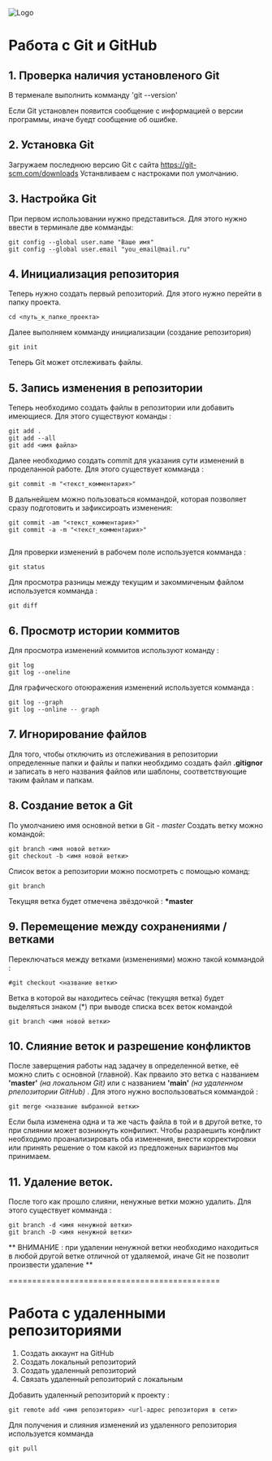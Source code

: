 ![Logo](git_base.png)

# Работа с Git и GitHub

## 1. Проверка наличия установленого Git
В терменале выполнить комманду 'git --version'

Если Git установлен появится сообщение с информацией о версии программы, иначе буедт сообщение об ошибке.

## 2. Установка Git
Загружаем последнюю версию Git с сайта https://git-scm.com/downloads
Устанвливаем с настроками пол умолчанию.

## 3. Настройка Git
При первом использовании нужно представиться. Для этого нужно ввести в терминале две комманды: 
 
 ```
 git config --global user.name "Ваше имя"
 git config --global user.email "you_email@mail.ru"
 ```
## 4. Инициализация репозитория
Теперь нужно создать первый репозиторий. Для этого нужно перейти в папку проекта.

```
cd <путь_к_папке_проекта>
```
Далее выполняем комманду инициализации (создание репозитория)
```
git init
```
Теперь Git может отслеживать файлы.

## 5. Запись изменения в репозитории
Теперь необходимо создать файлы в репозитории или добавить имеющиеся. Для этого существуют команды :
```
git add . 
git add --all
git add <имя файла>
```
Далее необходимо создать commit для указания сути изменений в проделанной работе. Для этого существует комманда :
```
git commit -m "<текст_комментария>"
```
В дальнейшем можно пользоваться коммандой, которая позволяет сразу подготовить и зафиксироать изменения:
```
git commit -am "<текст_комментария>"
git commit -a -m "<текст_комментария>"
 
```
Для проверки изменений в рабочем поле используется комманда :
```
git status
``` 
Для просмотра разницы между текущим и закоммиченым файлом используется комманда :
```
git diff
```

## 6. Просмотр истории коммитов
Для просмотра изменений коммитов используют команду :
```
git log
git log --oneline
```
Для графического отоюражения изменений используется комманда :
```
git log --graph
git log --online -- graph
```

## 7. Игнорирование файлов
Для того, чтобы отключить из отслеживания в репозитории определенные папки и файлы и папки необхдимо создать файл **.gitignor** и записать в него названия файлов или шаблоны, соответствующие  таким файлам и папкам.
 
## 8. Создание веток а Git
По умолчаниею имя основной ветки в Git - *master*
Создать ветку можно командой:
```
git branch <имя новой ветки>
git checkout -b <имя новой ветки>
```
Список веток а репозитории можно посмотреть с помощью команд:
```
git branch
```
Текущяя ветка будет отмечена звёздочкой : **\*master**

## 9. Перемещение между сохранениями / ветками
Переключаться между ветками (изменениями) можно такой коммандой :
```
#git checkout <название ветки>
```
Ветка в которой вы находитесь сейчас (текущяя ветка) будет выделяться знаком (*) при выводе списка всех веток командой 
```
git branch <имя новой ветки>
``` 

## 10. Слияние веток и разрешение конфликтов
После заверщения работы над задачеу в определенной ветке, её  можно слить с основной (главной). Как прваило это ветка с названием **'master'** *(на локальном Git)* или с названием **'main'** *(на удаленном рпепозитории GitHub)* .
Для этого нужно воспользоваться коммандой :
```
git merge <название выбранной ветки>
```
Если была изменена одна и та же часть файла в той и в другой ветке, то при слиянии может возникнуть конфиликт. Чтобы разраешить конфликт необходимо проанализировать оба изменения, внести корректировки или принять решение о том какой из предложеных вариантов мы принимаем.

## 11.  Удаление веток.
После того как прошло слияни, ненужные ветки можно удалить. Для этого существует комманда :
```
git branch -d <имя ненужной ветки>
git branch -D <имя ненужной ветки>
```
** ВНИМАНИЕ : при удалении ненужной ветки необходимо находиться в любой другой ветке отличной от удаляемой, иначе Git не позволит произвести удаление **


=============================================
# Работа с удаленными репозиториями
1. Создать аккаунт на GitHub
2. Создать локальный репозиторий
3. Создать удаленный репозиторий
4. Связать удаленный репозиторий с локальным

Добавить удаленный репозиторий к проекту :
```
git remote add <имя репозитория> <url-адрес репозитория в сети>
```
Для получения и слияния изменений из удаленного репозитория используется комманда 
```
git pull
```


